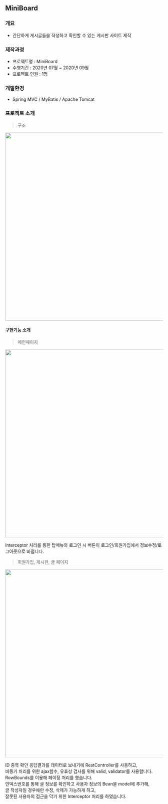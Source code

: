 MiniBoard
----------
### 개요
- 간단하게 게시글들을 작성하고 확인할 수 있는 게시판 사이트 제작

### 제작과정
- 프로젝트명 : MiniBoard
- 수행기간 : 2020년 07월 ~ 2020년 09월
- 프로젝트 인원 : 1명

### 개발환경
- Spring MVC / MyBatis / Apache Tomcat

### 프로젝트 소개
> 구조
<div>
  <img width="600" src="https://user-images.githubusercontent.com/48199704/94239476-d6872580-ff4c-11ea-9f2c-d08ef2ceb5de.JPG">
</div>

#### 구현기능 소개
> 메인페이지
<div>
  <img width="600" src="https://user-images.githubusercontent.com/48199704/94239681-1ea64800-ff4d-11ea-994a-021cc79f510f.JPG">  
</div> 

Interceptor 처리를 통한 탑메뉴와 로그인 시 버튼이 로그인/회원가입에서 정보수정/로그아웃으로 바뀝니다.   
 
> 회원가입, 게시판, 글 페이지
<div>
  <img width="600" src="https://user-images.githubusercontent.com/48199704/94239856-60cf8980-ff4d-11ea-97cb-d434e9596049.JPG">
</div>

ID 중복 확인 응답결과를 데이터로 보내기에 RestController를 사용하고,   
비동기 처리를 위한 ajax함수, 유효성 검사를 위해 valid, validator를 사용합니다.   
RowBounds를 이용해 페이징 처리를 했습니다.   
인덱스번호를 통해 글 정보를 확인하고 사용자 정보의 Bean을 model에 추가해,   
글 작성자일 경우에만 수정, 삭제가 가능하게 하고,   
잘못된 사용자의 접근을 막기 위한 Interceptor 처리를 하였습니다.
